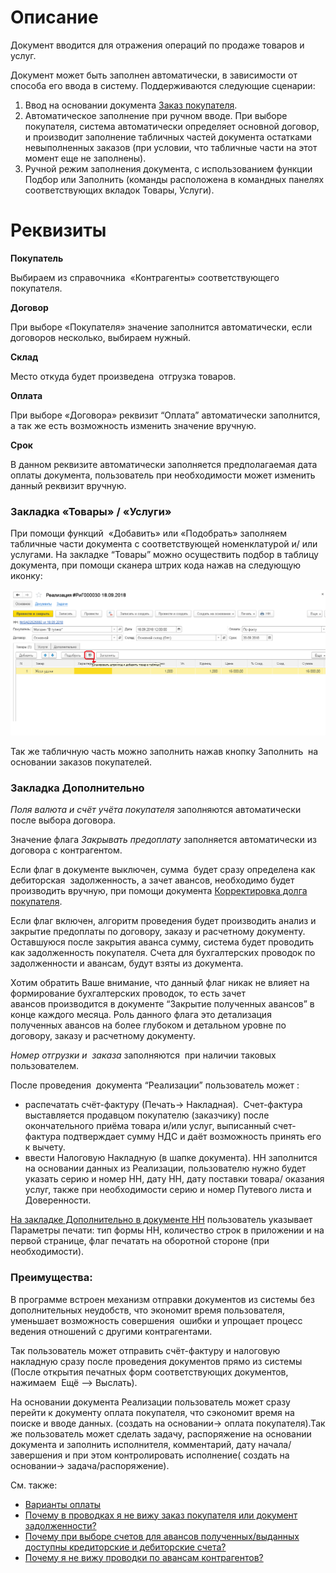 # **Описание**

Документ вводится для отражения операций по продаже товаров и услуг.

Документ может быть заполнен автоматически, в зависимости от способа его ввода в систему. Поддерживаются следующие сценарии:

1.  Ввод на основании документа [Заказ покупателя](/d/SalesOrder).
2.  Автоматическое заполнение при ручном вводе. При выборе покупателя, система автоматически определяет основной договор, и производит заполнение табличных частей документа остатками невыполненных заказов (при условии, что табличные части на этот момент еще не заполнены).
3.  Ручной режим заполнения документа, с использованием функции Подбор или Заполнить (команды расположена в командных панелях соответствующих вкладок Товары, Услуги).

# **Реквизиты**

**Покупатель**

Выбираем из справочника  «Контрагенты» соответствующего покупателя.

**Договор**

При выборе «Покупателя» значение заполнится автоматически, если договоров несколько, выбираем нужный.

**Склад**

Место откуда будет произведена  отгрузка товаров.

**Оплата**

При выборе «Договора» реквизит “Оплата” автоматически заполнится, а так же есть возможность изменить значение вручную.

**Срок**

В данном реквизите автоматически заполняется предполагаемая дата оплаты документа, пользователь при необходимости может изменить данный реквизит вручную.

### **Закладка «Товары» / «Услуги»**

При помощи функций  «Добавить» или «Подобрать» заполняем табличные части документа с соответствующей номенклатурой и/ или услугами. На закладке “Товары” можно осуществить подбор в таблицу документа, при помощи сканера штрих кода нажав на следующую иконку:

![](../img/2018_09_27_09_17_414.png)

Так же табличную часть можно заполнить нажав кнопку Заполнить  на основании заказов покупателей.

### **Закладка Дополнительно**

_Поля валюта и счёт учёта покупателя_ заполняются автоматически после выбора договора.

Значение флага _Закрывать предоплату_ заполняется автоматически из договора с контрагентом.

Если флаг в документе выключен, сумма  будет сразу определена как дебиторская  задолженность, а зачет авансов, необходимо будет производить вручную, при помощи документа [Корректировка долга покупателя](/d/AdjustDebts).

Если флаг включен, алгоритм проведения будет производить анализ и закрытие предоплаты по договору, заказу и расчетному документу. Оставшуюся после закрытия аванса сумму, система будет проводить как задолженность покупателя. Счета для бухгалтерских проводок по задолженности и авансам, будут взяты из документа.

Хотим обратить Ваше внимание, что данный флаг никак не влияет на формирование бухгалтерских проводок, то есть зачет авансов производится в документе “Закрытие полученных авансов” в конце каждого месяца. Роль данного флага это детализация полученных авансов на более глубоком и детальном уровне по договору, заказу и расчетному документу.

_Номер отгрузки и  заказа_ заполняются  при наличии таковых пользователем.

После проведения  документа “Реализации” пользователь может :

*   распечатать счёт-фактуру (Печать-> Накладная).  Счет-фактура выставляется продавцом покупателю (заказчику) после окончательного приёма товара и/или услуг, выписанный счет-фактура подтверждает сумму НДС и даёт возможность принять его к вычету.
*   ввести Налоговую Накладную (в шапке документа). НН заполнится на основании данных из Реализации, пользователю нужно будет указать серию и номер НН, дату НН, дату поставки товара/ оказания услуг, также при необходимости серию и номер Путевого листа и Доверенности.

<u>На закладке Дополнительно в документе НН</u> пользователь указывает Параметры печати: тип формы НН, количество строк в приложении и на первой странице, флаг печатать на оборотной стороне (при необходимости).

### **Преимущества:**

В программе встроен механизм отправки документов из системы без дополнительных неудобств, что экономит время пользователя, уменьшает возможность совершения  ошибки и упрощает процесс ведения отношений с другими контрагентами.

Так пользователь может отправить счёт-фактуру и налоговую накладную сразу после проведения документов прямо из системы (После открытия печатных форм соответствующих документов, нажимаем  Ещё --> Выслать).

На основании документа Реализации пользователь может сразу перейти к документу оплата покупателя, что сэкономит время на поиске и вводе данных. (создать на основании→ оплата покупателя).Так же пользователь может сделать задачу, распоряжение на основании документа и заполнить исполнителя, комментарий, дату начала/завершения и при этом контролировать исполнение( создать на основании→ задача/распоряжение).

См. также:

*   [Варианты оплаты](/c/PaymentOptions)
*   [Почему в проводках я не вижу заказ покупателя или документ задолженности?](/faq#WhereAreDetails)
*   [Почему при выборе счетов для авансов полученных/выданных доступны кредиторские и дебиторские счета?](/faq#AdvanceAccounts)
*   [Почему я не вижу проводки по авансам контрагентов?](/faq#WhereIsAdvance)